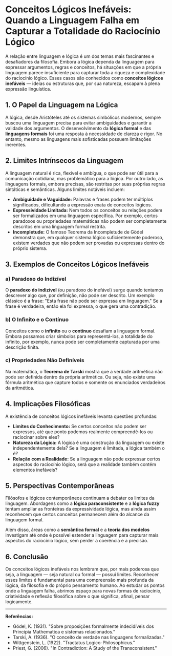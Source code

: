 # Conceitos Lógicos Inefáveis: Quando a Linguagem Falha em Capturar a Totalidade do Raciocínio Lógico

A relação entre linguagem e lógica é um dos temas mais fascinantes e desafiadores da filosofia. Embora a lógica dependa da linguagem para expressar argumentos, regras e conceitos, há situações em que a própria linguagem parece insuficiente para capturar toda a riqueza e complexidade do raciocínio lógico. Esses casos são conhecidos como **conceitos lógicos inefáveis** — ideias ou estruturas que, por sua natureza, escapam à plena expressão linguística.

## 1. O Papel da Linguagem na Lógica

A lógica, desde Aristóteles até os sistemas simbólicos modernos, sempre buscou uma linguagem precisa para evitar ambiguidades e garantir a validade dos argumentos. O desenvolvimento da **lógica formal** e das **linguagens formais** foi uma resposta à necessidade de clareza e rigor. No entanto, mesmo as linguagens mais sofisticadas possuem limitações inerentes.

## 2. Limites Intrínsecos da Linguagem

A linguagem natural é rica, flexível e ambígua, o que pode ser útil para a comunicação cotidiana, mas problemático para a lógica. Por outro lado, as linguagens formais, embora precisas, são restritas por suas próprias regras sintáticas e semânticas. Alguns limites notáveis incluem:

- **Ambiguidade e Vaguidade:** Palavras e frases podem ter múltiplos significados, dificultando a expressão exata de conceitos lógicos.
- **Expressividade Limitada:** Nem todos os conceitos ou relações podem ser formalizados em uma linguagem específica. Por exemplo, certos paradoxos ou propriedades matemáticas não podem ser completamente descritos em uma linguagem formal restrita.
- **Incompletude:** O famoso Teorema da Incompletude de Gödel demonstra que, em qualquer sistema lógico suficientemente poderoso, existem verdades que não podem ser provadas ou expressas dentro do próprio sistema.

## 3. Exemplos de Conceitos Lógicos Inefáveis

### a) Paradoxo do Indizível

O **paradoxo do indizível** (ou paradoxo do inefável) surge quando tentamos descrever algo que, por definição, não pode ser descrito. Um exemplo clássico é a frase: "Esta frase não pode ser expressa em linguagem." Se a frase é verdadeira, então ela foi expressa, o que gera uma contradição.

### b) O Infinito e o Contínuo

Conceitos como o **infinito** ou o **contínuo** desafiam a linguagem formal. Embora possamos criar símbolos para representá-los, a totalidade do infinito, por exemplo, nunca pode ser completamente capturada por uma descrição finita.

### c) Propriedades Não Definíveis

Na matemática, o **Teorema de Tarski** mostra que a verdade aritmética não pode ser definida dentro da própria aritmética. Ou seja, não existe uma fórmula aritmética que capture todos e somente os enunciados verdadeiros da aritmética.

## 4. Implicações Filosóficas

A existência de conceitos lógicos inefáveis levanta questões profundas:

- **Limites do Conhecimento:** Se certos conceitos não podem ser expressos, até que ponto podemos realmente compreendê-los ou raciocinar sobre eles?
- **Natureza da Lógica:** A lógica é uma construção da linguagem ou existe independentemente dela? Se a linguagem é limitada, a lógica também o é?
- **Relação com a Realidade:** Se a linguagem não pode expressar certos aspectos do raciocínio lógico, será que a realidade também contém elementos inefáveis?

## 5. Perspectivas Contemporâneas

Filósofos e lógicos contemporâneos continuam a debater os limites da linguagem. Abordagens como a **lógica paraconsistente** e a **lógica fuzzy** tentam ampliar as fronteiras da expressividade lógica, mas ainda assim reconhecem que certos conceitos permanecem além do alcance da linguagem formal.

Além disso, áreas como a **semântica formal** e a **teoria dos modelos** investigam até onde é possível estender a linguagem para capturar mais aspectos do raciocínio lógico, sem perder a coerência e a precisão.

## 6. Conclusão

Os conceitos lógicos inefáveis nos lembram que, por mais poderosa que seja, a linguagem — seja natural ou formal — possui limites. Reconhecer esses limites é fundamental para uma compreensão mais profunda da lógica, da filosofia e do próprio pensamento humano. Ao estudar os pontos onde a linguagem falha, abrimos espaço para novas formas de raciocínio, criatividade e reflexão filosófica sobre o que significa, afinal, pensar logicamente.

---

**Referências:**

- Gödel, K. (1931). "Sobre proposições formalmente indecidíveis dos Principia Mathematica e sistemas relacionados."
- Tarski, A. (1936). "O conceito de verdade nas linguagens formalizadas."
- Wittgenstein, L. (1922). "Tractatus Logico-Philosophicus."
- Priest, G. (2006). "In Contradiction: A Study of the Transconsistent."